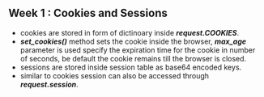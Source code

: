 ## Week 1 : Cookies and Sessions

- cookies are stored in form of dictinoary inside ***request.COOKIES***.
- ***set_cookies()*** method sets the cookie inside the browser, ***max_age*** parameter is used specify the expiration time for the cookie in number of seconds, be default the cookie remains till the browser is closed.
- sessions are stored inside session table as base64 encoded keys.
- similar to cookies session can also be accessed through ***request.session***.